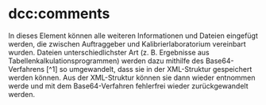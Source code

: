 # dcc:comments

In dieses Element können alle weiteren Informationen und Dateien eingefügt werden, 
die zwischen Auftraggeber und Kalibrierlaboratorium vereinbart wurden. Dateien 
unterschiedlichster Art (z. B. Ergebnisse aus Tabellenkalkulationsprogrammen) werden 
dazu mithilfe des Base64-Verfahrens [^1] so umgewandelt, dass sie in der XML-Struktur 
gespeichert werden können. Aus der XML-Struktur können sie dann wieder entnommen 
werde und mit dem Base64-Verfahren fehlerfrei wieder zurückgewandelt werden. 

